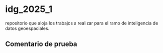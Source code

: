 # idg_2025_1
repositorio que aloja los trabajos a realizar para el ramo de inteligencia de datos geoespaciales.  

## Comentario de prueba 